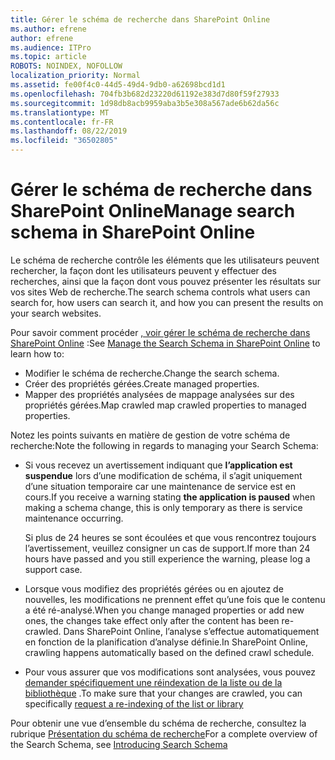 ```yaml
---
title: Gérer le schéma de recherche dans SharePoint Online
ms.author: efrene
author: efrene
ms.audience: ITPro
ms.topic: article
ROBOTS: NOINDEX, NOFOLLOW
localization_priority: Normal
ms.assetid: fe00f4c0-44d5-49d4-9db0-a62698bcd1d1
ms.openlocfilehash: 704fb3b682d23220d61192e383d7d80f59f27933
ms.sourcegitcommit: 1d98db8acb9959aba3b5e308a567ade6b62da56c
ms.translationtype: MT
ms.contentlocale: fr-FR
ms.lasthandoff: 08/22/2019
ms.locfileid: "36502805"
---
```

# <a name="manage-search-schema-in-sharepoint-online"></a><span data-ttu-id="b5a4c-102">Gérer le schéma de recherche dans SharePoint Online</span><span class="sxs-lookup"><span data-stu-id="b5a4c-102">Manage search schema in SharePoint Online</span></span>

<span data-ttu-id="b5a4c-103">Le schéma de recherche contrôle les éléments que les utilisateurs peuvent rechercher, la façon dont les utilisateurs peuvent y effectuer des recherches, ainsi que la façon dont vous pouvez présenter les résultats sur vos sites Web de recherche.</span><span class="sxs-lookup"><span data-stu-id="b5a4c-103">The search schema controls what users can search for, how users can search it, and how you can present the results on your search websites.</span></span> 

<span data-ttu-id="b5a4c-104">Pour savoir comment procéder [, voir gérer le schéma de recherche dans SharePoint Online](https://docs.microsoft.com/sharepoint/manage-search-schema) :</span><span class="sxs-lookup"><span data-stu-id="b5a4c-104">See [Manage the Search Schema in SharePoint Online](https://docs.microsoft.com/sharepoint/manage-search-schema) to learn how to:</span></span> 
- <span data-ttu-id="b5a4c-105">Modifier le schéma de recherche.</span><span class="sxs-lookup"><span data-stu-id="b5a4c-105">Change the search schema.</span></span>
- <span data-ttu-id="b5a4c-106">Créer des propriétés gérées.</span><span class="sxs-lookup"><span data-stu-id="b5a4c-106">Create managed properties.</span></span>
- <span data-ttu-id="b5a4c-107">Mapper des propriétés analysées de mappage analysées sur des propriétés gérées.</span><span class="sxs-lookup"><span data-stu-id="b5a4c-107">Map crawled map crawled properties to managed properties.</span></span>

<span data-ttu-id="b5a4c-108">Notez les points suivants en matière de gestion de votre schéma de recherche:</span><span class="sxs-lookup"><span data-stu-id="b5a4c-108">Note the following in regards to managing your Search Schema:</span></span>

- <span data-ttu-id="b5a4c-109">Si vous recevez un avertissement indiquant que **l’application est suspendue** lors d’une modification de schéma, il s’agit uniquement d’une situation temporaire car une maintenance de service est en cours.</span><span class="sxs-lookup"><span data-stu-id="b5a4c-109">If you receive a warning stating **the application is paused** when making a schema change, this is only temporary as there is service maintenance occurring.</span></span> 

    <span data-ttu-id="b5a4c-110">Si plus de 24 heures se sont écoulées et que vous rencontrez toujours l’avertissement, veuillez consigner un cas de support.</span><span class="sxs-lookup"><span data-stu-id="b5a4c-110">If more than 24 hours have passed and you still experience the warning, please log a support case.</span></span>
- <span data-ttu-id="b5a4c-111">Lorsque vous modifiez des propriétés gérées ou en ajoutez de nouvelles, les modifications ne prennent effet qu’une fois que le contenu a été ré-analysé.</span><span class="sxs-lookup"><span data-stu-id="b5a4c-111">When you change managed properties or add new ones, the changes take effect only after the content has been re-crawled.</span></span> <span data-ttu-id="b5a4c-112">Dans SharePoint Online, l’analyse s’effectue automatiquement en fonction de la planification d’analyse définie.</span><span class="sxs-lookup"><span data-stu-id="b5a4c-112">In SharePoint Online, crawling happens automatically based on the defined crawl schedule.</span></span>
- <span data-ttu-id="b5a4c-113">Pour vous assurer que vos modifications sont analysées, vous pouvez [demander spécifiquement une réindexation de la liste ou de la bibliothèque](https://docs.microsoft.com/sharepoint/manage-search-schema#request-re-indexing-of-a-document-library-or-list) .</span><span class="sxs-lookup"><span data-stu-id="b5a4c-113">To make sure that your changes are crawled, you can specifically [request a re-indexing of the list or library](https://docs.microsoft.com/sharepoint/manage-search-schema#request-re-indexing-of-a-document-library-or-list)</span></span> 

<span data-ttu-id="b5a4c-114">Pour obtenir une vue d’ensemble du schéma de recherche, consultez la rubrique [Présentation du schéma de recherche](https://blogs.technet.microsoft.com/tothesharepoint/2012/11/25/introducing-search-schema-for-sharepoint-2013/)</span><span class="sxs-lookup"><span data-stu-id="b5a4c-114">For a complete overview of the Search Schema, see [Introducing Search Schema](https://blogs.technet.microsoft.com/tothesharepoint/2012/11/25/introducing-search-schema-for-sharepoint-2013/)</span></span> 


